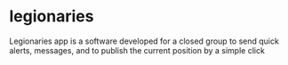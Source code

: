 legionaries
===========

Legionaries app is a software developed for a closed group to send quick alerts, messages, and to publish the current position by a simple click
